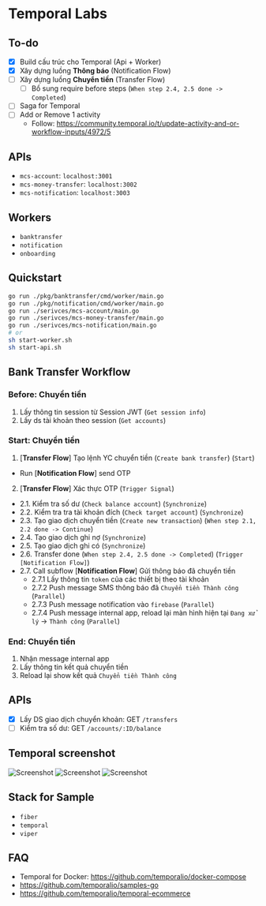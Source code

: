 # Temporal Labs

## To-do

- [x] Build cấu trúc cho Temporal (Api + Worker)
- [x] Xây dựng luồng **Thông báo** (Notification Flow)
- [ ] Xây dựng luồng **Chuyển tiền** (Transfer Flow)
  - [ ] Bổ sung require before steps (`When step 2.4, 2.5 done -> Completed`)
- [ ] Saga for Temporal
- [ ] Add or Remove 1 activity
  - Follow: <https://community.temporal.io/t/update-activity-and-or-workflow-inputs/4972/5>

## APIs

- `mcs-account`: `localhost:3001`
- `mcs-money-transfer`: `localhost:3002`
- `mcs-notification`: `localhost:3003`

## Workers

- `banktransfer`
- `notification`
- `onboarding`

## Quickstart

```bash
go run ./pkg/banktransfer/cmd/worker/main.go
go run ./pkg/notification/cmd/worker/main.go
go run ./serivces/mcs-account/main.go
go run ./serivces/mcs-money-transfer/main.go
go run ./serivces/mcs-notification/main.go
# or 
sh start-worker.sh
sh start-api.sh
```

## Bank Transfer Workflow

### Before: Chuyển tiền

1. Lấy thông tin session từ Session JWT (`Get session info`)
2. Lấy ds tài khoản theo session (`Get accounts`)

### Start: Chuyển tiền

1. [**Transfer Flow**] Tạo lệnh YC chuyển tiền (`Create bank transfer`) (`Start`)
  - Run [**Notification Flow**] send OTP
2. [**Transfer Flow**] Xác thực OTP (`Trigger Signal`)
  - 2.1. Kiểm tra số dư (`Check balance account`) (`Synchronize`)
  - 2.2. Kiểm tra tra tài khoản đích (`Check target account`) (`Synchronize`)
  - 2.3. Tạo giao dịch chuyển tiền (`Create new transaction`) (`When step 2.1, 2.2 done -> Continue`)
  - 2.4. Tạo giao dịch ghi nợ (`Synchronize`)
  - 2.5. Tạo giao dịch ghi có (`Synchronize`)
  - 2.6. Transfer done  (`When step 2.4, 2.5 done -> Completed`) (`Trigger [Notification Flow]`)
  - 2.7. Call subflow [**Notification Flow**] Gửi thông báo đã chuyển tiền
    - 2.7.1 Lấy thông tin `token` của các thiết bị theo tài khoản
    - 2.7.2 Push message SMS thông báo đã `Chuyển tiền Thành công` (`Parallel`)
    - 2.7.3 Push message notification vào `firebase` (`Parallel`)
    - 2.7.4 Push message internal app, reload lại màn hình hiện tại `Đang xử lý` -> `Thành công` (`Parallel`)

### End: Chuyển tiền

1. Nhận message internal app
2. Lấy thông tin kết quả chuyển tiền
3. Reload lại show kết quả `Chuyển tiền Thành công`

## APIs

- [x] Lấy DS giao dịch chuyển khoản: GET `/transfers`
- [ ] Kiểm tra số dư: GET `/accounts/:ID/balance`

## Temporal screenshot

![Screenshot](/docs/assets/bank-transfer-workflows.jpg)
![Screenshot](/docs/assets/bank-transfer-temporal-admin-log.png)
![Screenshot](/docs/assets/bank-transfer-sub-workflow-temporal-admin-log.png)

## Stack for Sample

- `fiber`
- `temporal`
- `viper`

## FAQ

- Temporal for Docker: <https://github.com/temporalio/docker-compose>
- <https://github.com/temporalio/samples-go>
- <https://github.com/temporalio/temporal-ecommerce>
